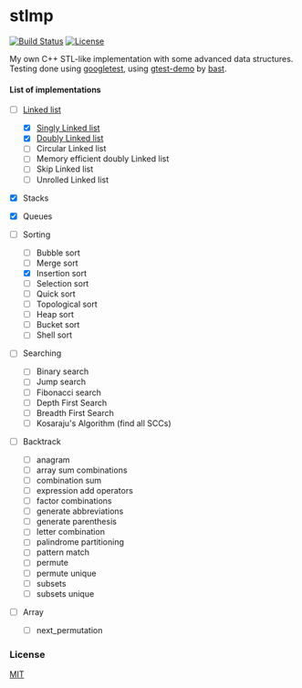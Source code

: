 # stlmp
[![Build Status](https://travis-ci.org/manparvesh/stlmp.svg?branch=master)](https://travis-ci.org/manparvesh/stlmp/builds)  [![License](https://img.shields.io/badge/license-MIT-blue.svg)](https://manparvesh.mit-license.org)  

My own C++ STL-like implementation with some advanced data structures. Testing done using [googletest](https://code.google.com/p/googletest), using [gtest-demo](https://github.com/bast/gtest-demo) by [bast](https://github.com/bast).

#### List of implementations
 - [ ] [Linked list](https://github.com/manparvesh/stlmp/tree/master/src/linked_list)
   - [x] [Singly Linked list](https://github.com/manparvesh/stlmp/blob/master/src/linked_list/ll.hpp)
   - [x] [Doubly Linked list](https://github.com/manparvesh/stlmp/blob/master/src/linked_list/dll.hpp)
   - [ ] Circular Linked list
   - [ ] Memory efficient doubly Linked list
   - [ ] Skip Linked list
   - [ ] Unrolled Linked list

 - [x] Stacks

 - [x] Queues

 - [ ] Sorting
   - [ ] Bubble sort
   - [ ] Merge sort
   - [x] Insertion sort
   - [ ] Selection sort
   - [ ] Quick sort
   - [ ] Topological sort
   - [ ] Heap sort
   - [ ] Bucket sort
   - [ ] Shell sort
   
 - [ ] Searching
   - [ ] Binary search
   - [ ] Jump search
   - [ ] Fibonacci search
   - [ ] Depth First Search 
   - [ ] Breadth First Search
   - [ ] Kosaraju's Algorithm (find all SCCs)

 - [ ] Backtrack
   - [ ] anagram
   - [ ] array sum combinations
   - [ ] combination sum
   - [ ] expression add operators
   - [ ] factor combinations
   - [ ] generate abbreviations
   - [ ] generate parenthesis
   - [ ] letter combination
   - [ ] palindrome partitioning
   - [ ] pattern match
   - [ ] permute
   - [ ] permute unique
   - [ ] subsets
   - [ ] subsets unique

 - [ ] Array
   - [ ] next_permutation
### License
[MIT](https://manparvesh.mit-license.org)
